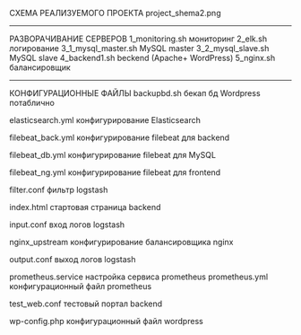 СХЕМА РЕАЛИЗУЕМОГО ПРОЕКТА
project_shema2.png 
**************************************************************************

РАЗВОРАЧИВАНИЕ СЕРВЕРОВ
1_monitoring.sh      мониторинг
2_elk.sh             логирование
3_1_mysql_master.sh  MySQL master
3_2_mysql_slave.sh   MySQL slave
4_backend1.sh        beckend (Apache+ WordPress)
5_nginx.sh           балансировщик
**************************************************************************

КОНФИГУРАЦИОННЫЕ ФАЙЛЫ
backupbd.sh 	бекап бд Wordpress потаблично

elasticsearch.yml конфигурирование Elasticsearch

filebeat_back.yml конфигурирование filebeat для backend

filebeat_db.yml	конфигурирование filebeat для MySQL

filebeat_ng.yml	конфигурирование filebeat для frontend

filter.conf 	фильтр logstash

index.html		стартовая страница backend

input.conf		вход логов logstash

nginx_upstream	конфигурирование балансировщика nginx

output.conf		выход логов logstash

prometheus.service	настройка сервиса prometheus
prometheus.yml		конфигурационный файл prometheus

test_web.conf	тестовый портал backend

wp-config.php	конфигурационный файл wordpress
